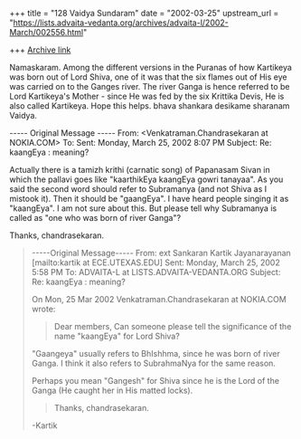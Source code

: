 +++
title = "128 Vaidya Sundaram"
date = "2002-03-25"
upstream_url = "https://lists.advaita-vedanta.org/archives/advaita-l/2002-March/002556.html"

+++
[Archive link](https://lists.advaita-vedanta.org/archives/advaita-l/2002-March/002556.html)

Namaskaram.
 Among the different versions in the Puranas of how Kartikeya was born out
of Lord Shiva, one of it was that the six flames out of His eye was carried
on to the Ganges river. The river Ganga is hence referred to be Lord
Kartikeya's Mother - since He was fed by the six Krittika Devis, He is also
called Kartikeya.
Hope this helps.
bhava shankara desikame sharanam
Vaidya.

----- Original Message -----
From: <Venkatraman.Chandrasekaran at NOKIA.COM>
To: <ADVAITA-L at LISTS.ADVAITA-VEDANTA.ORG>
Sent: Monday, March 25, 2002 8:07 PM
Subject: Re: kaangEya : meaning?


Actually there is a tamizh krithi (carnatic song) of Papanasam Sivan
in which the pallavi goes like "kaarthikEya kaangEya gowri tanayaa".
As you said the second word should refer to Subramanya (and not Shiva as I
mistook it). Then it should be "gaangEya". I have heard people singing
it as "kaangEya". I am not sure about this.
But please tell why Subramanya is called as "one who was born of river
Ganga"?

Thanks,
chandrasekaran.

> -----Original Message-----
> From: ext Sankaran Kartik Jayanarayanan [mailto:kartik at ECE.UTEXAS.EDU]
> Sent: Monday, March 25, 2002 5:58 PM
> To: ADVAITA-L at LISTS.ADVAITA-VEDANTA.ORG
> Subject: Re: kaangEya : meaning?
>
>
> On Mon, 25 Mar 2002 Venkatraman.Chandrasekaran at NOKIA.COM wrote:
>
> > Dear members,
> >   Can someone please tell the significance of the name
> > "kaangEya" for Lord Shiva?
>
> "Gaangeya" usually refers to BhIshhma, since he was born of
> river Ganga.
> I think it also refers to SubrahmaNya for the same reason.
>
> Perhaps you mean "Gangesh" for Shiva since he is the Lord of the Ganga
> (He caught her in His matted locks).
>
> >   Thanks,
> >   chandrasekaran.
>
> -Kartik
>

